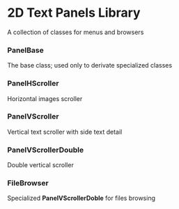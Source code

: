 ﻿# 2D Text Panels Library

A collection of classes for menus and browsers

### PanelBase

The base class; used only to derivate specialized classes

### PanelHScroller

Horizontal images scroller

### PanelVScroller

Vertical text scroller with side text detail

### PanelVScrollerDouble

Double vertical scroller

### FileBrowser

Specialized **PanelVScrollerDoble** for files browsing